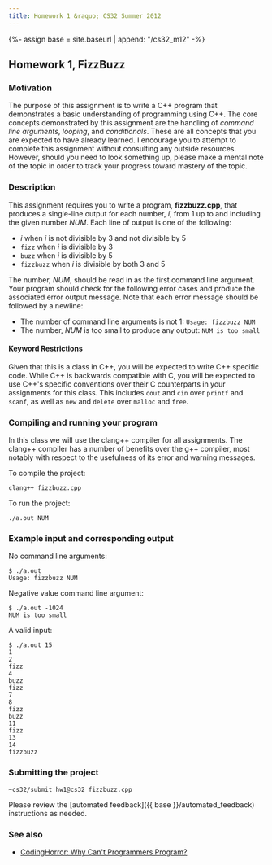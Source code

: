 ```yaml
---
title: Homework 1 &raquo; CS32 Summer 2012
---
```

{%- assign base = site.baseurl | append: "/cs32_m12" -%}
## Homework 1, FizzBuzz

### Motivation

The purpose of this assignment is to write a C++ program that demonstrates a
basic understanding of programming using C++. The core concepts demonstrated by
this assignment are the handling of _command line arguments_, _looping_, and
_conditionals_. These are all concepts that you are expected to have already
learned. I encourage you to attempt to complete this assignment without
consulting any outside resources. However, should you need to look something
up, please make a mental note of the topic in order to track your progress
toward mastery of the topic.

### Description

This assignment requires you to write a program, __fizzbuzz.cpp__, that
produces a single-line output for each number, _i_, from 1 up to and including
the given number _NUM_. Each line of output is one of the following:

* _i_ when _i_ is not divisible by 3 and not divisible by 5
* `fizz` when _i_ is divisible by 3
* `buzz` when _i_ is divisible by 5
* `fizzbuzz` when _i_ is divisible by both 3 and 5

The number, _NUM_, should be read in as the first command line argument. Your
program should check for the following error cases and produce the associated
error output message. Note that each error message should be followed by a
newline:

* The number of command line arguments is not 1: `Usage: fizzbuzz NUM`
* The number, _NUM_ is too small to produce any output: `NUM is too small`

#### Keyword Restrictions

Given that this is a class in C++, you will be expected to write C++ specific
code. While C++ is backwards compatible with C, you will be expected to use
C++'s specific conventions over their C counterparts in your assignments for
this class. This includes `cout` and `cin` over `printf` and `scanf`, as well
as `new` and `delete` over `malloc` and `free`.

### Compiling and running your program

In this class we will use the clang++ compiler for all assignments. The clang++
compiler has a number of benefits over the g++ compiler, most notably with
respect to the usefulness of its error and warning messages.

To compile the project:

    clang++ fizzbuzz.cpp

To run the project:

    ./a.out NUM

### Example input and corresponding output

No command line arguments:

    $ ./a.out
    Usage: fizzbuzz NUM

Negative value command line argument:

    $ ./a.out -1024
    NUM is too small

A valid input:

    $ ./a.out 15
    1
    2
    fizz
    4
    buzz
    fizz
    7
    8
    fizz
    buzz
    11
    fizz
    13
    14
    fizzbuzz

### Submitting the project

    ~cs32/submit hw1@cs32 fizzbuzz.cpp

Please review the [automated feedback]({{ base }}/automated_feedback) instructions as
needed.


### See also

* [CodingHorror: Why Can't Programmers
  Program?](https://blog.codinghorror.com/why-cant-programmers-program/)
